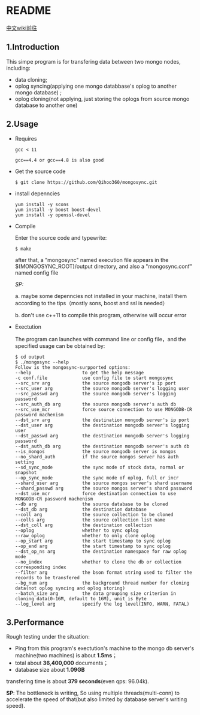 # README

[中文wiki前往](https://github.com/Qihoo360/mongosync/wiki)

## 1.Introduction 

This simpe program is for transfering data between two mongo nodes, including:

* data cloning;
* oplog syncing(applying one mongo databbase's oplog to another mongo database) ;
* oplog cloning(not applying, just storing the oplogs from source mongo database to another one)

## 2.Usage

* Requires
  ```
  gcc < 11

  gcc==4.4 or gcc==4.8 is also good

  ```

* Get the source code

  ```shell
  $ git clone https://github.com/Qihoo360/mongosync.git
  ```

* install depenncies

  ```
  yum install -y scons
  yum install -y boost boost-devel
  yum install -y openssl-devel

  ```

* Compile

  Enter the source code and typewrite:

  ```shell
  $ make
  ```

  after that, a "mongosync" named execution file appears in the $(MONGOSYNC_ROOT)/output directory, and also a "mongosync.conf" named config file

  *SP:*

  a. maybe some depenncies not installed in your machine, install them according to the tips（mostly sons, boost and ssl is needed）

  b. don't use c++11 to compile this program, otherwise will occur error

* Exectution

  The program can launches with command line or config file，and the specified usage can be obtained by:

  ```shell
  $ cd output
  $ ./mongosync --help
  Follow is the mongosync-surpported options:
  --help                   to get the help message
  -c conf.file             use config file to start mongosync
  --src_srv arg            the source mongodb server's ip port
  --src_user arg           the source mongodb server's logging user
  --src_passwd arg         the source mongodb server's logging password
  --src_auth_db arg        the source mongodb server's auth db
  --src_use_mcr            force source connection to use MONGODB-CR password machenism
  --dst_srv arg            the destination mongodb server's ip port
  --dst_user arg           the destination mongodb server's logging user
  --dst_passwd arg         the destination mongodb server's logging password
  --dst_auth_db arg        the destination mongodb server's auth db
  --is_mongos              the source mongodb server is mongos
  --no_shard_auth          if the source mongos server has auth setting
  --sd_sync_mode           the sync mode of stock data, normal or snapshot
  --op_sync_mode           the sync mode of oplog, full or incr
  --shard_user arg         the source mongos server's shard username
  --shard_passwd arg       the source mongos server's shard password
  --dst_use_mcr            force destination connection to use MONGODB-CR password machenism
  --db arg                 the source database to be cloned
  --dst_db arg             the destination database
  --coll arg               the source collection to be cloned
  --colls arg              the source collection list name
  --dst_coll arg           the destination collection
  --oplog                  whether to sync oplog
  --raw_oplog              whether to only clone oplog
  --op_start arg           the start timestamp to sync oplog
  --op_end arg             the start timestamp to sync oplog
  --dst_op_ns arg          the destination namespace for raw oplog mode
  --no_index               whether to clone the db or collection corresponding index
  --filter arg             the bson format string used to filter the records to be transfered
  --bg_num arg             the background thread number for cloning data(not oplog syncing and oplog storing)
  --batch_size arg         the data grouping size criterion in cloning data(0-16M, default to 16M), unit is Byte
  --log_level arg          specify the log level(INFO, WARN, FATAL)

  ```

## 3.Performance

Rough testing under the situation:

* Ping from this program's exectution's machine to the mongo db server's machine(two machines) is about **1.5ms**；
* total about **36,400,000** documents；
* database size about **1.09GB**

transfering time is about **379 seconds**(even qps: 96.04k).

**SP**: The bottleneck is writing, So using multiple threads(multi-conn) to accelerate the speed of that(but also limited by database server's writing speed). 

 

